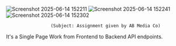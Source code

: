 ![Screenshot 2025-06-14 152211](https://github.com/user-attachments/assets/bab74dc1-37e6-4dc0-b570-0eede128cdfb)
![Screenshot 2025-06-14 152241](https://github.com/user-attachments/assets/839071f3-008d-4afb-96cd-23070aa1bdf2)
![Screenshot 2025-06-14 152302](https://github.com/user-attachments/assets/62628bbe-2cdd-4ab7-8644-52a4cd55bb7d)
              

                     (Subject: Assignment given by AB Media Co)
It's
      a Single Page Work 
                          from Frontend 
                                        to 
                                            Backend API endpoints.
